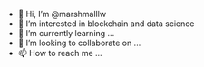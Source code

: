 - 👋 Hi, I’m @marshmalllw
- 👀 I’m interested in blockchain and data science
- 🌱 I’m currently learning ...
- 💞️ I’m looking to collaborate on ...
- 📫 How to reach me ...

<!---
marshmalllw/marshmalllw is a ✨ special ✨ repository because its `README.md` (this file) appears on your GitHub profile.
You can click the Preview link to take a look at your changes.
--->

